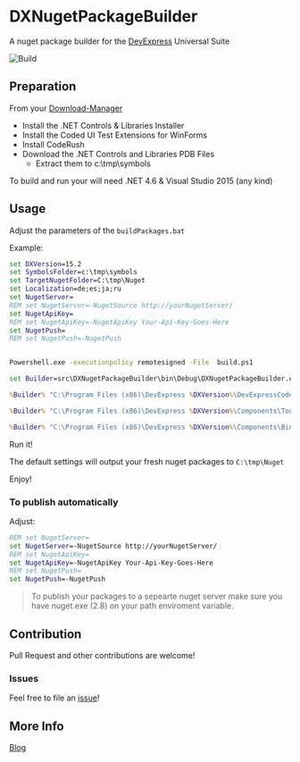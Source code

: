 # DXNugetPackageBuilder
A nuget package builder for the [DevExpress](//www.devexpress.com) Universal Suite

![Build](https://mgrundner.visualstudio.com/DefaultCollection/_apis/public/build/definitions/289e8c64-e092-4fea-b963-56339082e2f2/38/badge)

## Preparation

From your [Download-Manager](https://www.devexpress.com/ClientCenter/DownloadManager/)
 
- Install the .NET Controls & Libraries Installer
- Install the Coded UI Test Extensions for WinForms
- Install CodeRush
- Download the .NET Controls and Libraries PDB Files
	- Extract them to c:\tmp\symbols

To build and run your will need .NET 4.6 & Visual Studio 2015 (any kind)

## Usage

Adjust the parameters of the `buildPackages.bat`

Example:

```cmd
set DXVersion=15.2
set SymbolsFolder=c:\tmp\symbols
set TargetNugetFolder=C:\tmp\Nuget
set Localization=de;es;ja;ru
set NugetServer=
REM set NugetServer=-NugetSource http://yourNugetServer/
set NugetApiKey=
REM set NugetApiKey=-NugetApiKey Your-Api-Key-Goes-Here
set NugetPush=
REM set NugetPush=-NugetPush


Powershell.exe -executionpolicy remotesigned -File  build.ps1

set Builder=src\DXNugetPackageBuilder\bin\Debug\DXNugetPackageBuilder.exe

%Builder% "C:\Program Files (x86)\DevExpress %DXVersion%\DevExpressCodedUIExtensions\Tools" %SymbolsFolder% %TargetNugetFolder% %Localization% %NugetServer% %NugetApiKey% %NugetPush%

%Builder% "C:\Program Files (x86)\DevExpress %DXVersion%\Components\Tools\eXpressAppFramework\Model Editor" %SymbolsFolder% %TargetNugetFolder% %Localization% %NugetServer% %NugetApiKey% %NugetPush%

%Builder% "C:\Program Files (x86)\DevExpress %DXVersion%\Components\Bin\Framework" %SymbolsFolder% %TargetNugetFolder% %Localization% %NugetServer% %NugetApiKey% %NugetPush%
```

Run it!

The default settings will output your fresh nuget packages to `C:\tmp\Nuget`

Enjoy!

### To publish automatically

Adjust:
 
```cmd
REM set NugetServer=
set NugetServer=-NugetSource http://yourNugetServer/
REM set NugetApiKey=
set NugetApiKey=-NugetApiKey Your-Api-Key-Goes-Here
REM set NugetPush=
set NugetPush=-NugetPush
```

> To publish your packages to a sepearte nuget server make sure you have nuget.exe (2.8) on your path enviroment variable.


## Contribution
Pull Request and other contributions are welcome!

### Issues
Feel free to file an [issue](//github.com/biohazard999/DXNugetPackageBuilder/issues)!

## More Info

[Blog](http://blog.delegate.at)